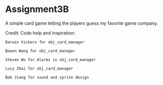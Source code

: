 # Assignment3B

A simple card game letting the players guess my favorite game company.

Credit:
    Code help and inspiration: 
   
    Darwin Vickers for obj_card_manager
    
    Bowen Wang for obj_card_manager
    
    Steven Wu for Alarms in obj_card_manager
    
    Lucy Zhai for obj_card_manager
    
    Bob Jiang for sound and sprite design

